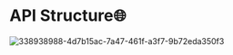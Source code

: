 # API Structure🌐
![338938988-4d7b15ac-7a47-461f-a3f7-9b72eda350f3](https://github.com/user-attachments/assets/f44e49f0-6eec-42ae-ab12-e2be4604bc7e)
